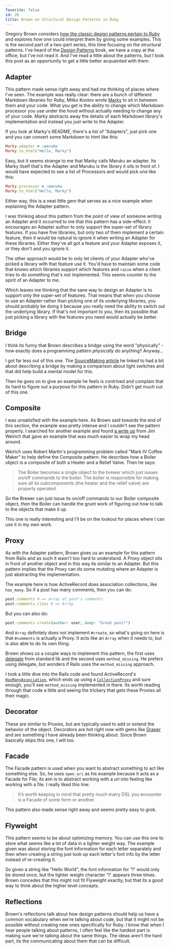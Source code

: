 ```yaml
---
favorite: false
id: 20
title: Brown on Structural Design Patterns in Ruby
---
```


Gregory Brown considers [how the classic design patterns pertain to
Ruby](/rotten.html#13) and explores how one could interpret them by giving some
examples. This is the second part of a two-part series, this time focusing on
the structural patterns.  I've heard of the [Design Patterns][patterns_book]
book, we have a copy at the office, but I've not read it. And I've read a little
about the patterns, but I took this post as an opportunity to get a little
better acquainted with them.

## Adapter

This pattern made sense right away and had me thinking of places where I've
seen. The example was really clear: there are a bunch of different Markdown
libraries for Ruby, Mitko Kostov wrote [Marky][marky] to sit in between them and
your code. What you get is the ability to change which Markdown processor you
use under the hood without actually needing to change any of your code. Marky
abstracts away the details of each Markdown library's implementation and instead
you just write to the Adapter.

If you look at Marky's README, there's a list of "Adapters", just pick one and
you can convert some Markdown to html like this:

```ruby
Marky.adapter = :maruku
Marky.to_html("Hello, Marky")
```

Easy, but it seems strange to me that Marky calls Maruku an adapter. Its Marky
itself that's the Adapter and Maruku is the library it sits in front of. I would
have expected to see a list of Processors and would pick one like this:

```ruby
Marky.processor = :maruku
Marky.to_html("Hello, Marky")
```

Either way, this is a neat little gem that serves as a nice example when
explaining the Adapter pattern.

I was thinking about this pattern from the point of view of someone writing an
Adapter and it occurred to me that this pattern has a side-effect: it encourages
an Adapter author to only support the super-set of library features. If you have
five libraries, but only two of them implement a certain feature, then it would
be natural to ignore it when writing an Adapter for these libraries. Either
they've all got a feature and your Adapter exposes it, or they don't and you
ignore it.

The other approach would be to only let clients of your Adapter who've picked a
library with that feature use it. You'd have to maintain some code that knows
which libraries support which features and `raise` when a client tries to do
something that's not implemented. This seems counter to the spirit of an Adapter
to me.

Which leaves me thinking that the sane way to design an Adapter is to support
only the super-set of features. That means that when you choose to use an
Adapter rather than picking one of its underlying libraries, you should probably
be doing it because you really need the ability to switch out the underlying
library. If that's not important to you, then its possible that just picking a
library with the features you need would actually be better.

## Bridge

I think its funny that Brown describes a bridge using the word "physically" -
how exactly does a programming pattern *physically* do anything? Anyway...

I got far less out of this one. The [SourceMaking article][bridge_post] he
linked to had a bit about describing a bridge by making a comparison about light
switches and that did help build a mental model for this.

Then he goes on to give an example he feels is contrived and complain that its
hard to figure out a purpose for this pattern in Ruby. Didn't get much out of
this one.

## Composite

I was unsatisfied with the example here. As Brown said towards the end of this
section, the example was pretty intense and I couldn't see the pattern properly.
I searched for another example and found [a write up](/rotten.html#14) from Jim
Weirich that gave an example that was much easier to wrap my head around.

Weirich uses Robert Martin's programming problem called "Mark IV Coffee Maker"
to help define the Composite pattern. He describes how a Boiler object is a
composite of both a Heater and a Relief Valve. Then he says:

> The Boiler becomes a single object to the brewer which just issues on/off
> commands to the boiler. The boiler is responsible for making sure all its
> subcomponents (the heater and the relief valve) are properly operated.

So the Brewer can just issue its on/off commands to our Boiler composite object,
then the Boiler can handle the grunt work of figuring out how to talk to the
objects that make it up.

This one is really interesting and I'll be on the lookout for places where I can
use it in my own work.

## Proxy

As with the Adapter pattern, Brown gives us an example for this pattern from
Rails and as such it wasn't too hard to understand. A Proxy object sits in front
of another object and in this way its similar to an Adapter. But this pattern
implies that the Proxy can do some mutating where an Adapter is just abstracting
the implementation.

The example here is how ActiveRecord does association collections, like
`has_many`. So if a post has many comments, then you can do:

```ruby
post.comments # => array of post's comments
post.comments.class # => Array
```

But you can also do:

```ruby
post.comments.create(author: user, body: "Great post!")
```

And `Array` definitely does not implement `#create`, so what's going on here is
that `#comments` is actually a Proxy. It acts like an `Array` when it needs to,
but is also able to do its own thing.

Brown shows us a couple ways to implement this pattern, the first uses
[delegate][delegator] from standard lib and the second uses `method_missing`. He
prefers using delegate, but wonders if Rails uses the `method_missing` approach.

I took a little dive into the Rails code and found ActiveRecord's
[`HasManyAssociation`][has_many], which ends up using a
[`CollectionProxy`][proxy] and sure enough, you'll see `method_missing`
implemented in there. Its worth reading through that code a little and seeing
the trickery that gets these Proxies all their magic.

## Decorator

These are similar to Proxies, but are typically used to add or extend the
behavior of the object. Decorators are hot right now with gems like
[Draper][draper] and are something I have already been thinking about. Since
Brown basically skips this one, I will too.

## Facade

The Facade pattern is used when you want to abstract something to act like
something else. So, he uses `open_uri` as his example because it acts as a
Facade for File; its aim is to abstract working with a url into feeling like
working with a file. I really liked this line:

> It’s worth keeping in mind that pretty much every DSL you encounter is a
> Facade of some form or another.

This pattern also made sense right away and seems pretty easy to grok.

## Flyweight

This pattern seems to be about optimizing memory. You can use this one to store
what seems like a lot of data in a lighter weight way. The example given was
about storing the font information for each letter separately and then when
creating a string just look up each letter's font info by the letter instead of
re-creating it.

So given a string like "Hello World", the font information for "l" would only be
stored once, but the lighter weight character "l" appears three times. Brown
concedes that this might not fit Flyweight exactly, but that its a good way to
think about the higher level concepts.

## Reflections

Brown's reflections talk about how design patterns should help us have a common
vocabulary when we're talking about code, but that it might not be possible
without creating new ones specifically for Ruby. I know that when I hear people
talking about patterns, I often feel like the hardest part is making sure we're
talking about the same things. The ideas aren't the hard part, its the
communicating about them that can be difficult.

[patterns_book]: http://www.amazon.com/Design-Patterns-Elements-Reusable-Object-Oriented/dp/0201633612
[marky]: https://github.com/mytrile/marky
[bridge_post]: http://sourcemaking.com/design_patterns/bridge
[delegator]: http://www.ruby-doc.org/stdlib-1.9.3/libdoc/delegate/rdoc/Delegator.html
[has_many]: https://github.com/rails/rails/blob/master/activerecord/lib/active_record/associations/has_many_association.rb
[proxy]: https://github.com/rails/rails/blob/master/activerecord/lib/active_record/associations/collection_proxy.rb
[draper]: https://github.com/jcasimir/draper
